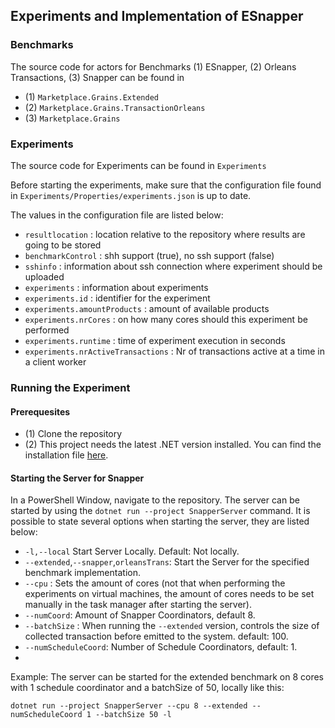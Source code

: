 ## Experiments and Implementation of ESnapper

### Benchmarks

The source code for actors for Benchmarks (1) ESnapper, (2) Orleans Transactions, (3) Snapper can be found in
- (1) `Marketplace.Grains.Extended`
- (2) `Marketplace.Grains.TransactionOrleans`
- (3) `Marketplace.Grains`

### Experiments 

The source code for Experiments can be found in `Experiments`

Before starting the experiments, make sure that the configuration file found in `Experiments/Properties/experiments.json` is up to date.

The values in the configuration file are listed below:

- `resultlocation` : location relative to the repository where results are going to be stored
- `benchmarkControl` : shh support (true), no ssh support (false)
- `sshinfo` : information about ssh connection where experiment should be uploaded
- `experiments` : information about experiments
- `experiments.id` : identifier for the experiment
- `experiments.amountProducts` : amount of available products
- `experiments.nrCores` : on how many cores should this experiment be performed
- `experiments.runtime` : time of experiment execution in seconds
- `experiments.nrActiveTransactions` : Nr of transactions active at a time in a client worker 

### Running the Experiment
#### Prerequesites
- (1) Clone the repository 
- (2) This project needs the latest .NET version installed. You can find the installation file [here](https://dotnet.microsoft.com/en-us/).

#### Starting the Server for Snapper 
In a PowerShell Window, navigate to the repository. The server can be started by using the `dotnet run --project SnapperServer` command.
It is possible to state several options when starting the server, they are listed below:
- `-l,--local` Start Server Locally. Default: Not locally.
- `--extended`,`--snapper`,`orleansTrans`: Start the Server for the specified benchmark implementation.
- `--cpu` : Sets the amount of cores (not that when performing the experiments on virtual machines, the amount of cores needs to be set manually in the task manager after starting the server).
- `--numCoord`: Amount of Snapper Coordinators, default 8.
- `--batchSize` : When running the `--extended` version, controls the size of collected transaction before emitted to the system. default: 100.
- `--numScheduleCoord`: Number of Schedule Coordinators, default: 1.
- 
Example: The server can be started for the extended benchmark on 8 cores with 1 schedule coordinator and a batchSize of 50, locally like this:
```
dotnet run --project SnapperServer --cpu 8 --extended --numScheduleCoord 1 --batchSize 50 -l
```




